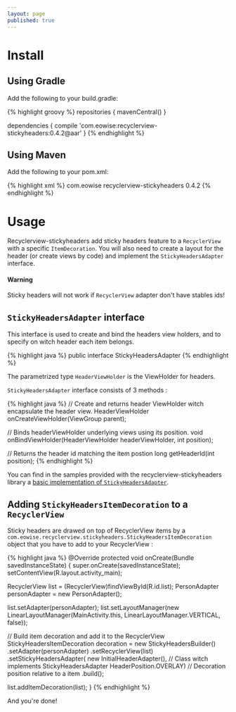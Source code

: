```yaml
---
layout: page
published: true
---
```


# Install

## Using Gradle

Add the following to your build.gradle:

{% highlight groovy %}
repositories {
    mavenCentral()
}

dependencies {
    compile 'com.eowise:recyclerview-stickyheaders:0.4.2@aar'
}
{% endhighlight %}

## Using Maven

Add the following to your pom.xml:

{% highlight xml %}
<dependency>
    <groupId>com.eowise</groupId>
    <artifactId>recyclerview-stickyheaders</artifactId>
    <version>0.4.2</version>
</dependency>
{% endhighlight %}

# Usage

Recyclerview-stickyheaders add sticky headers feature to a `RecyclerView` with a specific `ItemDecoration`. You will also need to create a layout for the header (or create views by code) and implement the `StickyHeadersAdapter` interface.

<div class="bs-callout bs-callout-warning">
<h4>Warning</h4>
Sticky headers will not work if <code>RecyclerView</code> adapter don't have stables ids!
</div>

## `StickyHeadersAdapter` interface

This interface is used to create and bind the headers view holders, and to specify on witch header each item belongs.

{% highlight java %}
public interface StickyHeadersAdapter<HeaderViewHolder extends ViewHolder>
{% endhighlight %}

The parametrized type `HeaderViewHolder` is the ViewHolder for headers.

`StickyHeadersAdapter` interface consists of 3 methods :

{% highlight java %}
// Create and returns header ViewHolder witch encapsulate the header view.
HeaderViewHolder onCreateViewHolder(ViewGroup parent);

// Binds headerViewHolder underlying views using its position.
void onBindViewHolder(HeaderViewHolder headerViewHolder, int position);

// Returns the header id matching the item postion
long getHeaderId(int position);
{% endhighlight %}

<div class="bs-callout bs-callout-info">
You can find in the samples provided with the recyclerview-stickyheaders library a <a href="https://github.com/eowise/recyclerview-stickyheaders/blob/master/samples/src/main/java/com/eowise/recyclerview/stickyheaders/samples/adapters/InitialHeaderAdapter.java">basic implementation of <code>StickyHeadersAdapter</code></a>.
</div>


## Adding `StickyHeadersItemDecoration` to a `RecyclerView`

Sticky headers are drawed on top of RecyclerView items by a `com.eowise.recyclerview.stickyheaders.StickyHeadersItemDecoration` object that you have to add to your RecyclerView :

{% highlight java %}
@Override
protected void onCreate(Bundle savedInstanceState) {
  super.onCreate(savedInstanceState);
  setContentView(R.layout.activity_main);

  RecyclerView list = (RecyclerView)findViewById(R.id.list);
  PersonAdapter personAdapter = new PersonAdapter();

  list.setAdapter(personAdapter);
  list.setLayoutManager(new LinearLayoutManager(MainActivity.this, LinearLayoutManager.VERTICAL, false));
  
  // Build item decoration and add it to the RecyclerView
  StickyHeadersItemDecoration decoration = new StickyHeadersBuilder()
      .setAdapter(personAdapter)
      .setRecyclerView(list)
      .setStickyHeadersAdapter(
          new InitialHeaderAdapter(), // Class witch implements StickyHeadersAdapter
          HeaderPosition.OVERLAY)     // Decoration position relative to a item
      .build();

  list.addItemDecoration(list);
}
{% endhighlight %}

And you're done!